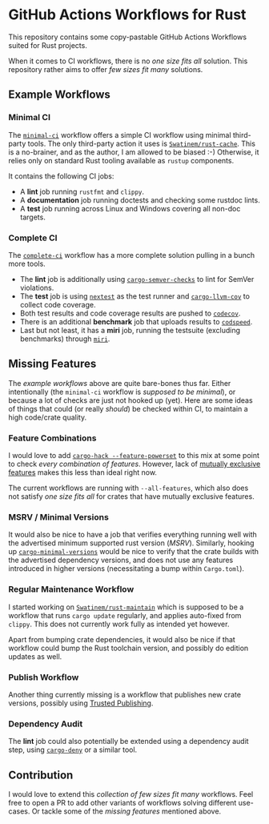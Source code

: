 # GitHub Actions Workflows for Rust

This repository contains some copy-pastable GitHub Actions Workflows suited for Rust projects.

When it comes to CI workflows, there is no _one size fits all_ solution.
This repository rather aims to offer _few sizes fit many_ solutions.

## Example Workflows

### Minimal CI

The [`minimal-ci`](./.github/workflows/minimal-ci.yml) workflow offers a simple CI workflow using minimal third-party tools.
The only third-party action it uses is [`Swatinem/rust-cache`](https://github.com/Swatinem/rust-cache). This is a no-brainer, and as the author, I am allowed to be biased :-)
Otherwise, it relies only on standard Rust tooling available as `rustup` components.

It contains the following CI jobs:

- A **lint** job running `rustfmt` and `clippy`.
- A **documentation** job running doctests and checking some rustdoc lints.
- A **test** job running across Linux and Windows covering all non-doc targets.

### Complete CI

The [`complete-ci`](./.github/workflows/complete-ci.yml) workflow has a more complete solution pulling in a bunch more tools.

- The **lint** job is additionally using [`cargo-semver-checks`](https://github.com/obi1kenobi/cargo-semver-checks) to lint for SemVer violations.
- The **test** job is using [`nextest`](https://nexte.st/) as the test runner and [`cargo-llvm-cov`](https://github.com/taiki-e/cargo-llvm-cov) to collect code coverage.
- Both test results and code coverage results are pushed to [`codecov`](https://app.codecov.io/gh/Swatinem/rust-gha-workflows).
- There is an additional **benchmark** job that uploads results to [`codspeed`](https://codspeed.io/Swatinem/rust-gha-workflows).
- Last but not least, it has a **miri** job, running the testsuite (excluding benchmarks) through [`miri`](https://github.com/rust-lang/miri).

## Missing Features

The _example workflows_ above are quite bare-bones thus far. Either intentionally (the `minimal-ci` workflow is _supposed to be minimal_), or because a lot of checks are just not hooked up (yet).
Here are some ideas of things that could (or really _should_) be checked within CI, to maintain a high code/crate quality.

### Feature Combinations

I would love to add [`cargo-hack --feature-powerset`](https://github.com/taiki-e/cargo-hack) to this mix at some point to check _every combination of features_.
However, lack of [mutually exclusive features](https://github.com/rust-lang/cargo/issues/2980) makes this less than ideal right now.

The current workflows are running with `--all-features`, which also does not satisfy _one size fits all_ for crates that have mutually exclusive features.

### MSRV / Minimal Versions

It would also be nice to have a job that verifies everything running well with the advertised minimum supported rust version (_MSRV_).
Similarly, hooking up [`cargo-minimal-versions`](https://github.com/taiki-e/cargo-minimal-versions) would be nice to verify that the crate builds with the advertised dependency versions, and does not use any features introduced in higher versions (necessitating a bump within `Cargo.toml`).

### Regular Maintenance Workflow

I started working on [`Swatinem/rust-maintain`](https://github.com/Swatinem/rust-maintain) which is supposed to be a workflow that runs `cargo update` regularly, and applies auto-fixed from `clippy`.
This does not currently work fully as intended yet however.

Apart from bumping crate dependencies, it would also be nice if that workflow could bump the Rust toolchain version, and possibly do edition updates as well.

### Publish Workflow

Another thing currently missing is a workflow that publishes new crate versions, possibly using [Trusted Publishing](https://rust-lang.github.io/rfcs/3691-trusted-publishing-cratesio.html).

### Dependency Audit

The **lint** job could also potentially be extended using a dependency audit step, using [`cargo-deny`](https://github.com/EmbarkStudios/cargo-deny) or a similar tool.

## Contribution

I would love to extend this _collection of few sizes fit many_ workflows.
Feel free to open a PR to add other variants of workflows solving different use-cases.
Or tackle some of the _missing features_ mentioned above.
